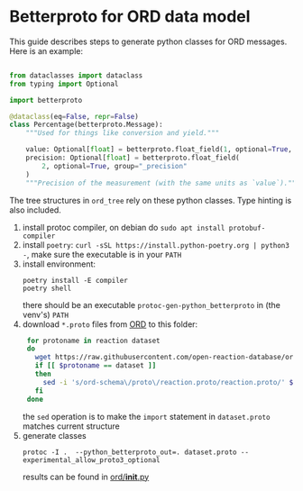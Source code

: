 Betterproto for ORD data model
===

This guide describes steps to generate python classes for ORD messages. Here is an example:
```python

from dataclasses import dataclass
from typing import Optional

import betterproto

@dataclass(eq=False, repr=False)
class Percentage(betterproto.Message):
    """Used for things like conversion and yield."""

    value: Optional[float] = betterproto.float_field(1, optional=True, group="_value")
    precision: Optional[float] = betterproto.float_field(
        2, optional=True, group="_precision"
    )
    """Precision of the measurement (with the same units as `value`)."""
```
The tree structures in `ord_tree` rely on these python classes. Type hinting is also included.

1. install protoc compiler, on debian do `sudo apt install protobuf-compiler`
2. install `poetry`: `curl -sSL https://install.python-poetry.org | python3 -`, 
    make sure the executable is in your `PATH`
3. install environment: 
    ```shell
    poetry install -E compiler
    poetry shell
    ```
   there should be an executable `protoc-gen-python_betterproto` in (the venv's) `PATH`
4. download `*.proto` files from [ORD](https://github.com/open-reaction-database/ord-schema/tree/main/proto) to this folder:
   ```bash
    for protoname in reaction dataset
    do
      wget https://raw.githubusercontent.com/open-reaction-database/ord-schema/main/proto/$protoname.proto
      if [[ $protoname == dataset ]]
      then
        sed -i 's/ord-schema\/proto\/reaction.proto/reaction.proto/' $protoname.proto
      fi
    done
   ```
   the `sed` operation is to make the `import` statement in `dataset.proto` matches current structure
5. generate classes
   ```shell
   protoc -I .  --python_betterproto_out=. dataset.proto --experimental_allow_proto3_optional
   ```
   results can be found in [ord/__init__.py](ord/__init__.py)